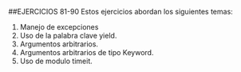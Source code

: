 ##EJERCICIOS 81-90
Estos ejercicios abordan los siguientes temas:
1. Manejo de excepciones
2. Uso de la palabra clave yield.
3. Argumentos arbitrarios.
4. Argumentos arbitrarios de tipo Keyword.
5. Uso de modulo timeit.